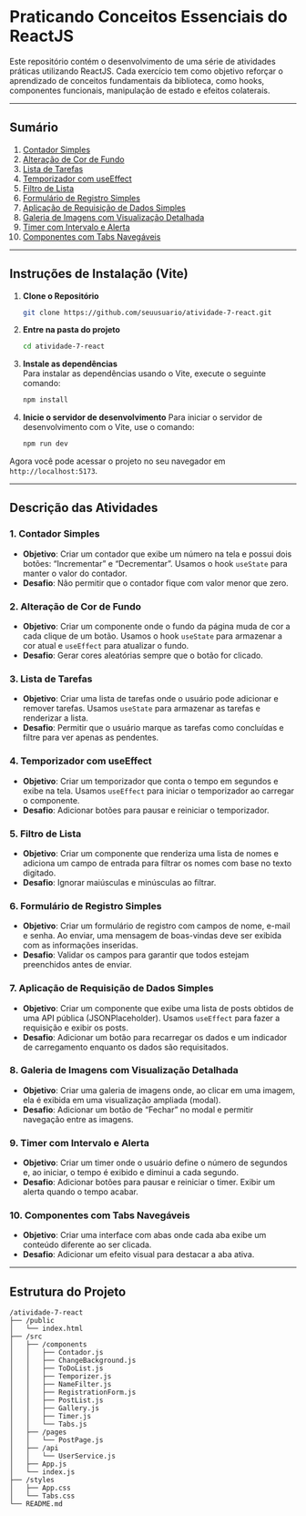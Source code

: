 # Praticando Conceitos Essenciais do ReactJS

Este repositório contém o desenvolvimento de uma série de atividades práticas utilizando ReactJS. Cada exercício tem como objetivo reforçar o aprendizado de conceitos fundamentais da biblioteca, como hooks, componentes funcionais, manipulação de estado e efeitos colaterais. 

---

## Sumário

1. [Contador Simples](#contadoresimples)
2. [Alteração de Cor de Fundo](#alteracaodecor)
3. [Lista de Tarefas](#listadetarefas)
4. [Temporizador com useEffect](#temporizadoreffect)
5. [Filtro de Lista](#filtrolista)
6. [Formulário de Registro Simples](#formularioregistro)
7. [Aplicação de Requisição de Dados Simples](#aplicacaorequisicao)
8. [Galeria de Imagens com Visualização Detalhada](#galeriaimagens)
9. [Timer com Intervalo e Alerta](#timerintervalo)
10. [Componentes com Tabs Navegáveis](#tabsnavegaveis)

---

## Instruções de Instalação (Vite)

1. **Clone o Repositório**
   ```bash
   git clone https://github.com/seuusuario/atividade-7-react.git
   ```

2. **Entre na pasta do projeto**
   ```bash
   cd atividade-7-react
   ```

3. **Instale as dependências**  
   Para instalar as dependências usando o Vite, execute o seguinte comando:
   ```bash
   npm install
   ```

4. **Inicie o servidor de desenvolvimento**
   Para iniciar o servidor de desenvolvimento com o Vite, use o comando:
   ```bash
   npm run dev
   ```

Agora você pode acessar o projeto no seu navegador em `http://localhost:5173`.

---

## Descrição das Atividades

### <a name="contadoresimples"></a>1. Contador Simples
- **Objetivo**: Criar um contador que exibe um número na tela e possui dois botões: “Incrementar” e “Decrementar”. Usamos o hook `useState` para manter o valor do contador.
- **Desafio**: Não permitir que o contador fique com valor menor que zero.

### <a name="alteracaodecor"></a>2. Alteração de Cor de Fundo
- **Objetivo**: Criar um componente onde o fundo da página muda de cor a cada clique de um botão. Usamos o hook `useState` para armazenar a cor atual e `useEffect` para atualizar o fundo.
- **Desafio**: Gerar cores aleatórias sempre que o botão for clicado.

### <a name="listadetarefas"></a>3. Lista de Tarefas
- **Objetivo**: Criar uma lista de tarefas onde o usuário pode adicionar e remover tarefas. Usamos `useState` para armazenar as tarefas e renderizar a lista.
- **Desafio**: Permitir que o usuário marque as tarefas como concluídas e filtre para ver apenas as pendentes.

### <a name="temporizadoreffect"></a>4. Temporizador com useEffect
- **Objetivo**: Criar um temporizador que conta o tempo em segundos e exibe na tela. Usamos `useEffect` para iniciar o temporizador ao carregar o componente.
- **Desafio**: Adicionar botões para pausar e reiniciar o temporizador.

### <a name="filtrolista"></a>5. Filtro de Lista
- **Objetivo**: Criar um componente que renderiza uma lista de nomes e adiciona um campo de entrada para filtrar os nomes com base no texto digitado.
- **Desafio**: Ignorar maiúsculas e minúsculas ao filtrar.

### <a name="formularioregistro"></a>6. Formulário de Registro Simples
- **Objetivo**: Criar um formulário de registro com campos de nome, e-mail e senha. Ao enviar, uma mensagem de boas-vindas deve ser exibida com as informações inseridas.
- **Desafio**: Validar os campos para garantir que todos estejam preenchidos antes de enviar.

### <a name="aplicacaorequisicao"></a>7. Aplicação de Requisição de Dados Simples
- **Objetivo**: Criar um componente que exibe uma lista de posts obtidos de uma API pública (JSONPlaceholder). Usamos `useEffect` para fazer a requisição e exibir os posts.
- **Desafio**: Adicionar um botão para recarregar os dados e um indicador de carregamento enquanto os dados são requisitados.

### <a name="galeriaimagens"></a>8. Galeria de Imagens com Visualização Detalhada
- **Objetivo**: Criar uma galeria de imagens onde, ao clicar em uma imagem, ela é exibida em uma visualização ampliada (modal).
- **Desafio**: Adicionar um botão de “Fechar” no modal e permitir navegação entre as imagens.

### <a name="timerintervalo"></a>9. Timer com Intervalo e Alerta
- **Objetivo**: Criar um timer onde o usuário define o número de segundos e, ao iniciar, o tempo é exibido e diminui a cada segundo.
- **Desafio**: Adicionar botões para pausar e reiniciar o timer. Exibir um alerta quando o tempo acabar.

### <a name="tabsnavegaveis"></a>10. Componentes com Tabs Navegáveis
- **Objetivo**: Criar uma interface com abas onde cada aba exibe um conteúdo diferente ao ser clicada.
- **Desafio**: Adicionar um efeito visual para destacar a aba ativa.

---

## Estrutura do Projeto

```
/atividade-7-react
├── /public
│   └── index.html
├── /src
│   ├── /components
│   │   ├── Contador.js
│   │   ├── ChangeBackground.js
│   │   ├── ToDoList.js
│   │   ├── Temporizer.js
│   │   ├── NameFilter.js
│   │   ├── RegistrationForm.js
│   │   ├── PostList.js
│   │   ├── Gallery.js
│   │   ├── Timer.js
│   │   └── Tabs.js
│   ├── /pages
│   │   └── PostPage.js
│   ├── /api
│   │   └── UserService.js
│   ├── App.js
│   └── index.js
├── /styles
│   ├── App.css
│   └── Tabs.css
└── README.md
```

